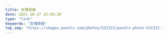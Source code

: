 ```yaml
---
title: 友情链接
date: 2021-10-27 15:45:10
type: "link"
keywords: "友情链接"
top_img: "https://images.pexels.com/photos/531321/pexels-photo-531321.jpeg?auto=compress&cs=tinysrgb&dpr=2&h=650&w=940"
---
```

